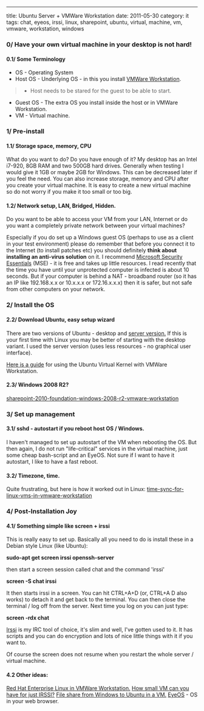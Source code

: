 ---
title: Ubuntu Server + VMWare Workstation
date: 2011-05-30
category: it
tags: chat, eyeos, irssi, linux, sharepoint, ubuntu, virtual, machine, vm, vmware, workstation, windows

### **0/ Have your own virtual machine in your desktop is not hard!**

#### 0.1/ Some Terminology

- OS - Operating System
- Host OS - Underlying OS - in this you install [VMWare Workstation](http://www.vmware.com/products/workstation/ "vmware workstation").

> - Host needs to be stared for the guest to be able to start.

- Guest OS - The extra OS you install inside the host or in VMWare Workstation.
- VM - Virtual machine.

### **1/ Pre-install**

#### 1.1/ Storage space, memory, CPU

What do you want to do? Do you have enough of it? My desktop has an Intel i7-920, 8GB RAM and two 500GB hard drives. Generally when testing I would give it 1GB or maybe 2GB for Windows. This can be decreased later if you feel the need. You can also increase storage, memory and CPU after you create your virtual machine. It is easy to create a new virtual machine so do not worry if you make it too small or too big.

#### 1.2/ Network setup, LAN, Bridged, Hidden.

Do you want to be able to access your VM from your LAN, Internet or do you want a completely private network between your virtual machines?

Especially if you do set up a Windows guest OS (perhaps to use as a client in your test environment) please do remember that before you connect it to the Internet (to install patches etc) you should definitely **think about installing an anti-virus solution** on it. I recommend [Microsoft Security Essentials](http://www.microsoft.com/security/pc-security/mse.aspx "on microsoft.com") (MSE) - it is free and takes up little resources. I read recently that the time you have until your unprotected computer is infected is about 10 seconds. But if your computer is behind a NAT - broadband router (so it has an IP like 192.168.x.x or 10.x.x.x or 172.16.x.x.x) then it is safer, but not safe from other computers on your network.

### **2/ Install the OS**

#### 2.2/ Download Ubuntu, easy setup wizard

There are two versions of Ubuntu - desktop and [server version.](http://www.ubuntu.com/server "ubuntu server") If this is your first time with Linux you may be better of starting with the desktop variant. I used the server version (uses less resources - no graphical user interface).

[Here is a guide](https://www.guldmyr.com/ubuntu-10-10-minimal-virtual-kernel-vmware-workstation/ "ubuntu-10-10-minimal-virtual-kernel-vmware-workstation") for using the Ubuntu Virtual Kernel with VMWare Workstation.

#### 2.3/ Windows 2008 R2?

[sharepoint-2010-foundation-windows-2008-r2-vmware-workstation](https://www.guldmyr.com/sharepoint-2010-foundation-windows-2008-r2-vmware-workstation/ "sharepoint-2010-foundation-windows-2008-r2-vmware-workstation")

### **3/ Set up management**

#### 3.1/ sshd - autostart if you reboot host OS / Windows.

I haven't managed to set up autostart of the VM when rebooting the OS. But then again, I do not run "life-critical" services in the virtual machine, just some cheap bash-script and an EyeOS. Not sure if I want to have it autostart, I like to have a fast reboot.

#### 3.2/ Timezone, time.

Quite frustrating, but here is how it worked out in Linux: [time-sync-for-linux-vms-in-vmware-workstation](https://www.guldmyr.com/time-sync-for-linux-vms-in-vmware-workstation/ "time-sync-for-linux-vms-in-vmware-workstation/")

### 4/ Post-Installation Joy

#### 4.1/ Something simple like screen + irssi

This is really easy to set up. Basically all you need to do is install these in a Debian style Linux (like Ubuntu):

**sudo-apt get screen irssi openssh-server**

then start a screen session called chat and the command 'irssi'

**screen -S chat irssi**

It then starts irssi in a screen. You can hit CTRL+A+D (or, CTRL+A D also works) to detach it and get back to the terminal. You can then close the terminal / log off from the server. Next time you log on you can just type:

**screen -rdx chat**

[Irssi](http://irssi.org/ ".org") is my IRC tool of choice, it's slim and well, I've gotten used to it. It has scripts and you can do encryption and lots of nice little things with it if you want to.

Of course the screen does not resume when you restart the whole server / virtual machine.

#### 4.2 Other ideas:

[Red Hat Enterprise Linux in VMWare Workstation.](https://www.guldmyr.com/red-hat-enterprise-linuxrhel-in-vmware-workstation/ "red-hat-enterprise-linuxrhel-in-vmware-workstation/") [How small VM can you have for just IRSSI?](https://www.guldmyr.com/ubuntu-10-10-vmware-irssi/ "ubuntu-10-10-vmware-irssi/") [File share from Windows to Ubuntu in a VM.](https://www.guldmyr.com/file-share-from-ubuntu-10-10-with-windows-7-client/ "file-share-from-ubuntu-10-10-with-windows-7-client/") [EyeOS](https://www.guldmyr.com/eyeos-cloud-desktop-in-your-browser-part-2/ "eyeos-cloud-desktop-in-your-browser-part-2/") - OS in your web browser.
